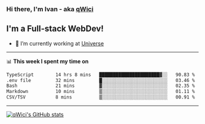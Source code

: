 ### Hi there, I'm Ivan - aka [qWici][website]

## I'm a Full-stack WebDev!
- 🔭 I’m currently working at [Universe][universe]

---

📊 **This week I spent my time on**
<!--START_SECTION:waka-->

```txt
TypeScript        14 hrs 8 mins   ██████████████████████▓░░   90.83 %
.env file         32 mins         █░░░░░░░░░░░░░░░░░░░░░░░░   03.46 %
Bash              21 mins         ▓░░░░░░░░░░░░░░░░░░░░░░░░   02.35 %
Markdown          10 mins         ▒░░░░░░░░░░░░░░░░░░░░░░░░   01.11 %
CSV/TSV           8 mins          ▒░░░░░░░░░░░░░░░░░░░░░░░░   00.91 %
```

<!--END_SECTION:waka-->

---

[![qWici's GitHub stats](https://github-readme-stats.vercel.app/api?username=qWici)](https://github.com/qWici/github-readme-stats)

[website]: https://devkucher.com
[twitter]: https://twitter.com/KucherDev
[linkedin]: https://www.linkedin.com/in/ivankucher
[universe]: https://universeapps.limited

